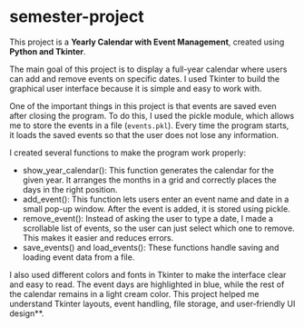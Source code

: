 # semester-project
This project is a **Yearly Calendar with Event Management**, created using **Python and Tkinter**. 

The main goal of this project is to display a full-year calendar where users can add and remove events on specific dates. I used Tkinter to build the graphical user interface because it is simple and easy to work with.

One of the important things in this project is that events are saved even after closing the program. To do this, I used the pickle module, which allows me to store the events in a file (`events.pkl`). Every time the program starts, it loads the saved events so that the user does not lose any information.

I created several functions to make the program work properly:
- show_year_calendar(): This function generates the calendar for the given year. It arranges the months in a grid and correctly places the days in the right position.
- add_event(): This function lets users enter an event name and date in a small pop-up window. After the event is added, it is stored using pickle.
- remove_event(): Instead of asking the user to type a date, I made a scrollable list of events, so the user can just select which one to remove. This makes it easier and reduces errors.
- save_events() and load_events(): These functions handle saving and loading event data from a file.

I also used different colors and fonts in Tkinter to make the interface clear and easy to read. The event days are highlighted in blue, while the rest of the calendar remains in a light cream color. This project helped me understand Tkinter layouts, event handling, file storage, and user-friendly UI design**.